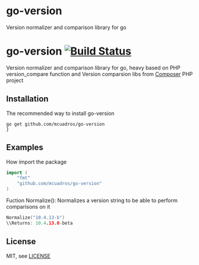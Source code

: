 go-version
==========

Version normalizer and comparison library for go













go-version [![Build Status](https://travis-ci.org/mcuadros/go-version.png?branch=master)](https://travis-ci.org/mcuadros/go-version)
==============================

Version normalizer and comparison library for go, heavy based on PHP version_compare function and Version comparsion libs from [Composer](https://github.com/composer/composer) PHP project

Installation
------------

The recommended way to install go-version

```
go get github.com/mcuadros/go-version
}
```


Examples
--------

How import the package

```go
import (
    "fmt"
    "github.com/mcuadros/go-version"
)
```

Fuction Normalize(): Normalizes a version string to be able to perform comparisons on it

```go
Normalize("10.4.13-b")
\\Returns: 10.4.13.0-beta
```


License
-------

MIT, see [LICENSE](LICENSE)